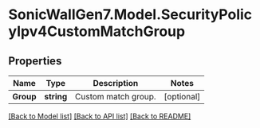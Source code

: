 # SonicWallGen7.Model.SecurityPolicyIpv4CustomMatchGroup

## Properties

Name | Type | Description | Notes
------------ | ------------- | ------------- | -------------
**Group** | **string** | Custom match group. | [optional] 

[[Back to Model list]](../README.md#documentation-for-models) [[Back to API list]](../README.md#documentation-for-api-endpoints) [[Back to README]](../README.md)

